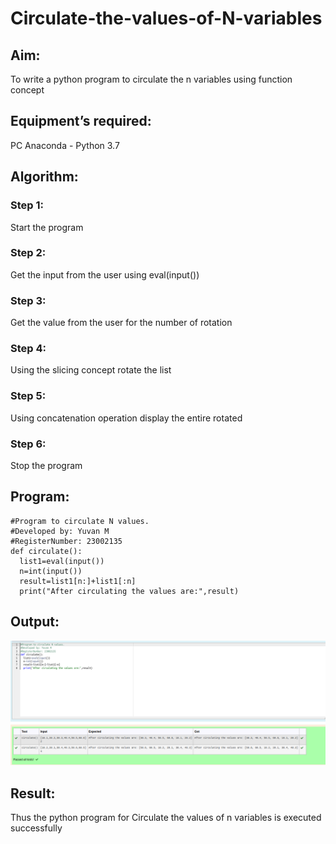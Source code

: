 # Circulate-the-values-of-N-variables
## Aim:
To write a python program to circulate the n variables using function concept
## Equipment’s required:
PC
Anaconda - Python 3.7
## Algorithm: 
### Step 1: 
Start the program
### Step 2: 
Get the input from the user 
using eval(input())
### Step 3: 
Get the value from the user for the number of rotation
### Step 4: 
Using the slicing concept rotate the list

### Step 5: 
Using concatenation operation
display the entire rotated
### Step 6: 
Stop the program
## Program:
```
#Program to circulate N values.
#Developed by: Yuvan M
#RegisterNumber: 23002135
def circulate():
  list1=eval(input())
  n=int(input())
  result=list1[n:]+list1[:n]
  print("After circulating the values are:",result)
  ```

## Output:
!["Output](/circulateoutput-3.png)
## Result:
Thus the python program for 
Circulate the values of n
variables is executed successfully

[def]: /circulateoutput-1.png